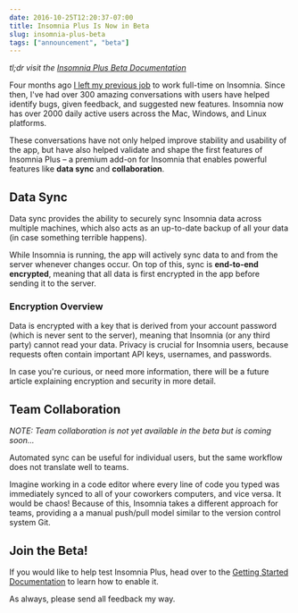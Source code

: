 ```yaml
---
date: 2016-10-25T12:20:37-07:00
title: Insomnia Plus Is Now in Beta
slug: insomnia-plus-beta
tags: ["announcement", "beta"]
---
```


_tl;dr visit the [Insomnia Plus Beta Documentation](/documentation/plus)_

Four months ago
[I left my previous job](https://schier.co/blog/2016/08/05/forging-a-new-path/)
to work full-time on Insomnia. Since then, I've had over 300 amazing 
conversations with users have helped identify bugs, given feedback, and 
suggested new features. Insomnia now has over 2000 daily active users across 
the Mac, Windows, and Linux platforms.

These conversations have not only helped improve stability and usability of the 
app, but have also helped validate and shape the first features of Insomnia 
Plus – a premium add-on for Insomnia that enables powerful features like
**data sync** and **collaboration**. 


## Data Sync

Data sync provides the ability to securely sync Insomnia data across multiple 
machines, which also acts as an up-to-date backup of all your data (in case 
something terrible happens). 

While Insomnia is running, the app will actively sync data to and from the 
server whenever changes occur. On top of this, sync is 
**end-to-end encrypted**, meaning that all data is first encrypted in the 
app before sending it to the server. 

### Encryption Overview
Data is encrypted with a key that is derived from your account password (which 
is never sent to the server), meaning that Insomnia (or any third party) 
cannot read your data. Privacy is crucial for Insomnia users, because 
requests often contain important API keys, usernames, and passwords.

In case you're curious, or need more information, there will be a future article 
explaining encryption and security in more detail.


## Team Collaboration

_NOTE: Team collaboration is not yet available in the beta but is coming 
soon..._

Automated sync can be useful for individual users, but the same workflow does 
not translate well to teams.

Imagine working in a code editor where every line of code you typed was 
immediately synced to all of your coworkers computers, and vice versa. It would 
be chaos! Because of this, Insomnia takes a different approach for teams, 
providing a a manual push/pull model similar to the version control system
Git.


## Join the Beta!

If you would like to help test Insomnia Plus, head over to the 
[Getting Started Documentation](/documentation/plus) to learn how to enable it.

As always, please send all feedback my way. 

